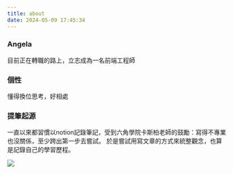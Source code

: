```yaml
---
title: about
date: 2024-05-09 17:45:34
---
```


### Angela

目前正在轉職的路上，立志成為一名前端工程師

### 個性

懂得換位思考，好相處

### 提筆起源
一直以來都習慣以notion記錄筆記，受到六角學院卡斯柏老師的鼓勵：寫得不專業也沒關係，至少跨出第一步去嘗試。
於是嘗試用寫文章的方式來統整觀念，也算是記錄自己的學習歷程。

![](https://encrypted-tbn0.gstatic.com/images?q=tbn:ANd9GcSGnto7buRn6xv-HBKH1jTrFysvkuWbmEf6XWX_TY8SIQ&s)

